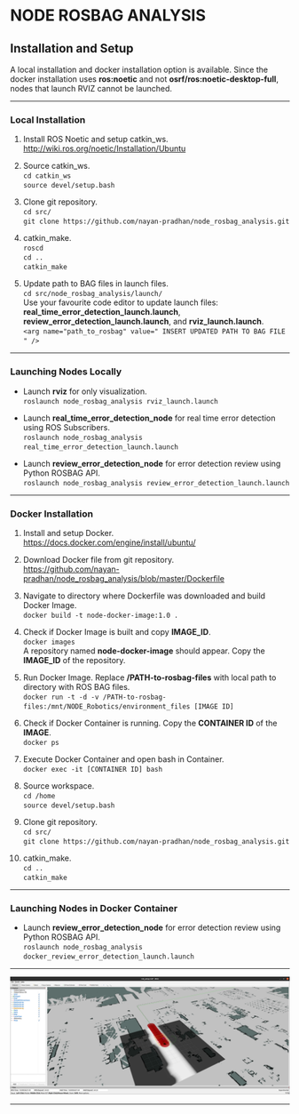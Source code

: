 # NODE ROSBAG ANALYSIS

## Installation and Setup
A local installation and docker installation option is available. Since the docker installation uses **ros:noetic** and not **osrf/ros:noetic-desktop-full**, nodes that launch RVIZ cannot be launched. 

------------------------------------------

### Local Installation

1. Install ROS Noetic and setup catkin_ws.  
http://wiki.ros.org/noetic/Installation/Ubuntu

2. Source catkin_ws.   
`cd catkin_ws`  
`source devel/setup.bash` 

3. Clone git repository.  
`cd src/`  
`git clone https://github.com/nayan-pradhan/node_rosbag_analysis.git`

4. catkin_make.  
`roscd`  
`cd ..`  
`catkin_make`

5. Update path to BAG files in launch files.  
`cd src/node_rosbag_analysis/launch/`  
Use your favourite code editor to update launch files: **real_time_error_detection_launch.launch**, **review_error_detection_launch.launch**, and **rviz_launch.launch**.  
`<arg name="path_to_rosbag" value=" INSERT UPDATED PATH TO BAG FILE " />`  

------------------------------------------

### Launching Nodes Locally  

* Launch **rviz** for only visualization.  
`roslaunch node_rosbag_analysis rviz_launch.launch`  

* Launch **real_time_error_detection_node** for real time error detection using ROS Subscribers.    
`roslaunch node_rosbag_analysis real_time_error_detection_launch.launch`

* Launch **review_error_detection_node** for error detection review using Python ROSBAG API.  
`roslaunch node_rosbag_analysis review_error_detection_launch.launch`  

------------------------------------------

### Docker Installation

1. Install and setup Docker.  
https://docs.docker.com/engine/install/ubuntu/

2. Download Docker file from git repository.  
https://github.com/nayan-pradhan/node_rosbag_analysis/blob/master/Dockerfile 

3. Navigate to directory where Dockerfile was downloaded and build Docker Image.  
`docker build -t node-docker-image:1.0 .`

4. Check if Docker Image is built and copy **IMAGE_ID**.    
`docker images`  
A repository named **node-docker-image** should appear. Copy the **IMAGE_ID** of the repository.

5. Run Docker Image. Replace **/PATH-to-rosbag-files** with local path to directory with ROS BAG files.    
`docker run -t -d -v /PATH-to-rosbag-files:/mnt/NODE_Robotics/environment_files [IMAGE ID]`

6. Check if Docker Container is running. Copy the **CONTAINER ID** of the **IMAGE**.    
`docker ps`

7. Execute Docker Container and open bash in Container.  
`docker exec -it [CONTAINER ID] bash`

8. Source workspace.  
`cd /home`  
`source devel/setup.bash`  

9. Clone git repository.  
`cd src/`  
`git clone https://github.com/nayan-pradhan/node_rosbag_analysis.git`

10. catkin_make.  
`cd ..`  
`catkin_make`  

------------------------------------------

### Launching Nodes in Docker Container  

* Launch **review_error_detection_node** for error detection review using Python ROSBAG API.  
`roslaunch node_rosbag_analysis docker_review_error_detection_launch.launch`  

------------------------------------------

![alt text](https://github.com/nayan-pradhan/node_rosbag_analysis/blob/master/images/rviz_visualization.png)

------------------------------------------
